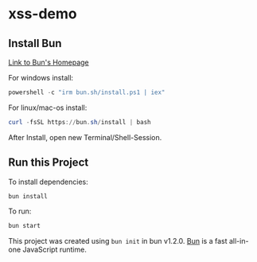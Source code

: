 # xss-demo

## Install Bun

[Link to Bun's Homepage](https://bun.sh/)

For windows install:
```powershell
powershell -c "irm bun.sh/install.ps1 | iex"
```

For linux/mac-os install:
```powershell
curl -fsSL https://bun.sh/install | bash
```

After Install, open new Terminal/Shell-Session.

## Run this Project

To install dependencies:

```bash
bun install
```

To run:

```bash
bun start
```

This project was created using `bun init` in bun v1.2.0. [Bun](https://bun.sh) is a fast all-in-one JavaScript runtime.
